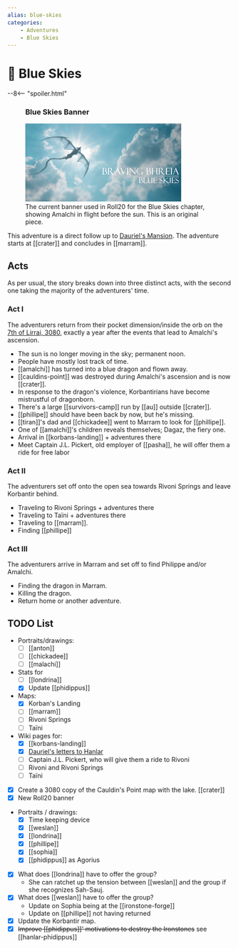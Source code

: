 ```yaml
---
alias: blue-skies
categories:
    - Adventures
    - Blue Skies
---
```

# 🔐 Blue Skies

--8<-- "spoiler.html"

<figure class="infobox right">
  <h3>Blue Skies Banner</h3>
  <a href="/assets/images/blue-skies-banner-full.png">
    <img src="/assets/images/blue-skies-banner-tiny.png" />
  </a>
  <figcaption>
    The current banner used in Roll20 for the Blue Skies chapter, showing Amalchi in flight before the sun. This is an original piece.
  </figcaption>
</figure>

This adventure is a direct follow up to [Dauriel's Mansion](../dauriels-mansion/index.md). The adventure starts at [[crater]] and concludes in [[marram]].

## Acts

As per usual, the story breaks down into three distinct acts, with the second one taking the majority of the adventurers' time.

### Act I

The adventurers return from their pocket dimension/inside the orb on the [7th of Lirrai, 3080](../../lore/timeline.md), exactly a year after the events that lead to Amalchi's ascension.

- The sun is no longer moving in the sky; permanent noon.
- People have mostly lost track of time.
- [[amalchi]] has turned into a blue dragon and flown away.
- [[cauldins-point]] was destroyed during Amalchi's ascension and is now [[crater]].
- In response to the dragon's violence, Korbantirians have become mistrustful of dragonborn.
- There's a large [[survivors-camp]] run by [[au]] outside [[crater]].
- [[phillipe]] should have been back by now, but he's missing.
- [[tiran]]'s dad and [[chickadee]] went to Marram to look for [[phillipe]].
- One of [[amalchi]]'s children reveals themselves; Dagaz, the fiery one.
- Arrival in [[korbans-landing]] + adventures there
- Meet Captain J.L. Pickert, old employer of [[pasha]], he will offer them a ride for free labor

### Act II

The adventurers set off onto the open sea towards Rivoni Springs and leave Korbantir behind.

- Traveling to Rivoni Springs + adventures there
- Traveling to Taïni + adventures there
- Traveling to [[marram]].
- Finding [[phillipe]]

### Act III

The adventurers arrive in Marram and set off to find Philippe and/or Amalchi.

- Finding the dragon in Marram.
- Killing the dragon.
- Return home or another adventure.

## TODO List

- Portraits/drawings:
  - [ ] [[anton]]
  - [ ] [[chickadee]]
  - [ ] [[malachi]]
- Stats for
  - [ ] [[londrina]]
  - [x] Update [[phidippus]]
- Maps:
  - [x] Korban's Landing
  - [ ] [[marram]]
  - [ ] Rivoni Springs
  - [ ] Taïni
- Wiki pages for:
  - [x] [[korbans-landing]]
  - [x] [Dauriel's letters to Hanlar](handouts/dauriels-letters.md)
  - [ ] Captain J.L. Pickert, who will give them a ride to Rivoni
  - [ ] Rivoni and Rivoni Springs
  - [ ] Taïni
- [x] Create a 3080 copy of the Cauldin's Point map with the lake. [[crater]]
- [x] New Roll20 banner
- Portraits / drawings:
  - [x] Time keeping device
  - [x] [[weslan]]
  - [x] [[londrina]]
  - [x] [[phillipe]]
  - [x] [[sophia]]
  - [x] [[phidippus]] as Agorius
- [x] What does [[londrina]] have to offer the group?
  - She can ratchet up the tension between [[weslan]] and the group if she recognizes Sah-Sauj.
- [x] What does [[weslan]] have to offer the group?
  - Update on Sophia being at the [[ironstone-forge]]
  - Update on [[phillipe]] not having returned
- [x] Update the Korbantir map.
- [x] ~~Improve [[phidippus]]' motivations to destroy the Ironstones~~ see [[hanlar-phidippus]]
